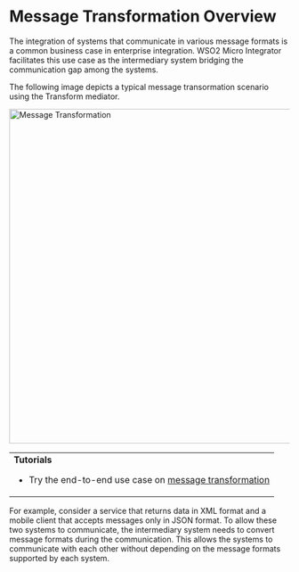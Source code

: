 # Message Transformation Overview

The integration of systems that communicate in various message formats is a common business case in enterprise integration. WSO2 Micro Integrator facilitates this use case as the intermediary system bridging the communication gap among the systems.

The following image depicts a typical message transormation scenario using the Transform mediator. 

<img src="../../../assets/img/use-cases-overview/message-transformation.png" title="Message Transformation" width="600" alt="Message Transformation"/>

<!--
![message transformation](../../assets/img/use-cases-overview/message-transformation-new.png) 
-->
<table>
	<tr>
		<td>
			<b>Tutorials</b></br>
			<ul>
				<li>
					Try the end-to-end use case on <a href="../../../use-cases/tutorials/transforming-message-content">message transformation</a>
				</li>
			</ul>
		</td>
		<!--
		<td>
			<b>Examples</b>
			<ul>
				<li>
					<a href="../../../use-cases/examples/message-transformations/soap-to-json-conversion">Converting SOAP Messages to JSON</a>
				</li>
				<li>
					<a href="../../../use-cases/examples/message-transformations/pox-to-json-conversion">Converting POX Messages to JSON</a>
				</li>
				<li>
					<a href="../../../use-cases/examples/message-transformations/json-to-soap-conversion">Converting JSON Messages to SOAP</a>
				</li>
				<li>
					<a href="../../../use-cases/examples/message-transformations/csv-to-other-formats-conversion">Converting CSV Messages to Other Formats</a>
				</li>
				<li>
					<a href="../../../use-cases/examples/message-transformations/csv-conversion">Converting to CSV Message Formats</a>
				</li>
			</ul>
		</td>
	-->
	</tr>
</table>

For example, consider a service that returns data in XML format and a mobile client that accepts messages only in JSON format. To allow these two systems to communicate, the intermediary system needs to convert message formats during the communication. This allows the systems to communicate with each other without depending on the message formats supported by each system.